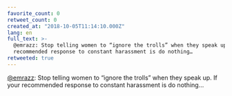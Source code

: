 ```yaml
---
favorite_count: 0
retweet_count: 0
created_at: "2018-10-05T11:14:10.000Z"
lang: en
full_text: >-
  @emrazz: Stop telling women to “ignore the trolls” when they speak up. If your
  recommended response to constant harassment is do nothing…
retweeted: true
---
```


[@emrazz](https://twitter.com/emrazz): Stop telling women to “ignore the trolls”
when they speak up. If your recommended response to constant harassment is do
nothing…
